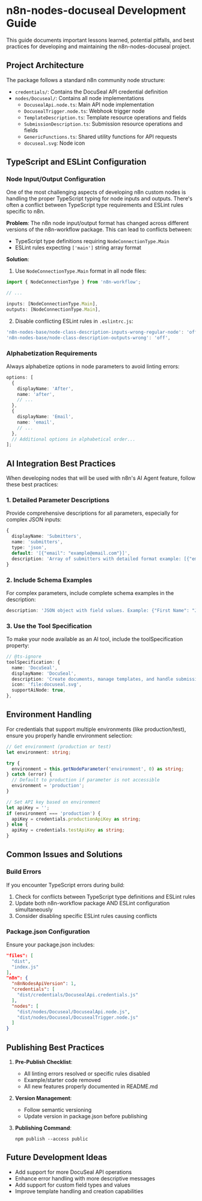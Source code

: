 # n8n-nodes-docuseal Development Guide

This guide documents important lessons learned, potential pitfalls, and best
practices for developing and maintaining the n8n-nodes-docuseal project.

## Project Architecture

The package follows a standard n8n community node structure:

- `credentials/`: Contains the DocuSeal API credential definition
- `nodes/Docuseal/`: Contains all node implementations
  - `DocusealApi.node.ts`: Main API node implementation
  - `DocusealTrigger.node.ts`: Webhook trigger node
  - `TemplateDescription.ts`: Template resource operations and fields
  - `SubmissionDescription.ts`: Submission resource operations and fields
  - `GenericFunctions.ts`: Shared utility functions for API requests
  - `docuseal.svg`: Node icon

## TypeScript and ESLint Configuration

### Node Input/Output Configuration

One of the most challenging aspects of developing n8n custom nodes is handling
the proper TypeScript typing for node inputs and outputs. There's often a
conflict between TypeScript type requirements and ESLint rules specific to n8n.

**Problem**: The n8n node input/output format has changed across different
versions of the n8n-workflow package. This can lead to conflicts between:

- TypeScript type definitions requiring `NodeConnectionType.Main`
- ESLint rules expecting `['main']` string array format

**Solution**:

1. Use `NodeConnectionType.Main` format in all node files:

```typescript
import { NodeConnectionType } from 'n8n-workflow';

// ...

inputs: [NodeConnectionType.Main],
outputs: [NodeConnectionType.Main],
```

2. Disable conflicting ESLint rules in `.eslintrc.js`:

```javascript
'n8n-nodes-base/node-class-description-inputs-wrong-regular-node': 'off',
'n8n-nodes-base/node-class-description-outputs-wrong': 'off',
```

### Alphabetization Requirements

Always alphabetize options in node parameters to avoid linting errors:

```typescript
options: [
  {
    displayName: 'After',
    name: 'after',
    // ...
  },
  {
    displayName: 'Email',
    name: 'email',
    // ...
  },
  // Additional options in alphabetical order...
];
```

## AI Integration Best Practices

When developing nodes that will be used with n8n's AI Agent feature, follow
these best practices:

### 1. Detailed Parameter Descriptions

Provide comprehensive descriptions for all parameters, especially for complex
JSON inputs:

```typescript
{
  displayName: 'Submitters',
  name: 'submitters',
  type: 'json',
  default: '[{"email": "example@email.com"}]',
  description: 'Array of submitters with detailed format example: [{"email": "user@example.com", "name": "User Name", "role": "First Party", "phone": "+1234567890"}]',
}
```

### 2. Include Schema Examples

For complex parameters, include complete schema examples in the description:

```typescript
description: 'JSON object with field values. Example: {"First Name": "John", "Signature": "data:image/png;base64,..."}',
```

### 3. Use the Tool Specification

To make your node available as an AI tool, include the toolSpecification
property:

```typescript
// @ts-ignore
toolSpecification: {
  name: 'DocuSeal',
  displayName: 'DocuSeal',
  description: 'Create documents, manage templates, and handle submissions with DocuSeal',
  icon: 'file:docuseal.svg',
  supportAiNode: true,
},
```

## Environment Handling

For credentials that support multiple environments (like production/test),
ensure you properly handle environment selection:

```typescript
// Get environment (production or test)
let environment: string;

try {
  environment = this.getNodeParameter('environment', 0) as string;
} catch (error) {
  // Default to production if parameter is not accessible
  environment = 'production';
}

// Set API key based on environment
let apiKey = '';
if (environment === 'production') {
  apiKey = credentials.productionApiKey as string;
} else {
  apiKey = credentials.testApiKey as string;
}
```

## Common Issues and Solutions

### Build Errors

If you encounter TypeScript errors during build:

1. Check for conflicts between TypeScript type definitions and ESLint rules
2. Update both n8n-workflow package AND ESLint configuration simultaneously
3. Consider disabling specific ESLint rules causing conflicts

### Package.json Configuration

Ensure your package.json includes:

```json
"files": [
  "dist",
  "index.js"
],
"n8n": {
  "n8nNodesApiVersion": 1,
  "credentials": [
    "dist/credentials/DocusealApi.credentials.js"
  ],
  "nodes": [
    "dist/nodes/Docuseal/DocusealApi.node.js",
    "dist/nodes/Docuseal/DocusealTrigger.node.js"
  ]
}
```

## Publishing Best Practices

1. **Pre-Publish Checklist**:

   - All linting errors resolved or specific rules disabled
   - Example/starter code removed
   - All new features properly documented in README.md

2. **Version Management**:

   - Follow semantic versioning
   - Update version in package.json before publishing

3. **Publishing Command**:
   ```
   npm publish --access public
   ```

## Future Development Ideas

- Add support for more DocuSeal API operations
- Enhance error handling with more descriptive messages
- Add support for custom field types and values
- Improve template handling and creation capabilities
